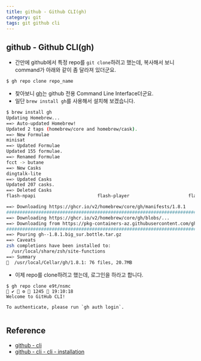 ```yaml
---
title: github - Github CLI(gh)
category: git
tags: git github cli
---
```


## github - Github CLI(gh)

- 간만에 github에서 특정 repo를 `git clone`하려고 했는데, 복사해서 보니 command가 아래와 같이 좀 달라져 있더군요.

```bash
$ gh repo clone repo_name
```

- 찾아보니 [gh](https://cli.github.com/)는 github 전용 Command Line Interface더군요. 
- 일단 `brew install gh`를 사용해서 설치해 보겠습니다.

```bash
$ brew install gh
Updating Homebrew...
==> Auto-updated Homebrew!
Updated 2 taps (homebrew/core and homebrew/cask).
==> New Formulae
minisat                                                                                                organize-tool
==> Updated Formulae
Updated 155 formulae.
==> Renamed Formulae
fcct -> butane
==> New Casks
dingtalk-lite                                                                                          pop
==> Updated Casks
Updated 207 casks.
==> Deleted Casks
flash-npapi                       flash-player                      flash-player-debugger             flash-player-debugger-npapi       flash-player-debugger-ppapi       screen

==> Downloading https://ghcr.io/v2/homebrew/core/gh/manifests/1.8.1
######################################################################## 100.0%
==> Downloading https://ghcr.io/v2/homebrew/core/gh/blobs/...
==> Downloading from https://pkg-containers-az.githubusercontent.com/ghcr1/blobs/...
######################################################################## 100.0%
==> Pouring gh--1.8.1.big_sur.bottle.tar.gz
==> Caveats
zsh completions have been installed to:
  /usr/local/share/zsh/site-functions
==> Summary
🍺  /usr/local/Cellar/gh/1.8.1: 76 files, 20.7MB
```

- 이제 repo를 clone하려고 했는데, 로그인을 하라고 합니다.

```
$ gh repo clone e9t/nsmc                                                               ✔  ⚙  1245  19:10:18
Welcome to GitHub CLI!

To authenticate, please run `gh auth login`.


```

## Reference

- [github - cli](https://cli.github.com/)
- [github - cli - cli - installation](https://github.com/cli/cli#installation)

